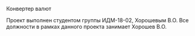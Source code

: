 Конвертер валют

Проект выполнен студентом группы ИДМ-18-02, Хорошевым В.О.
Все должности в рамках данного проекта занимает Хорошев В.О.
